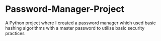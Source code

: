 # Password-Manager-Project
 A Python project where I created a password manager which used basic hashing algorithms with a master password to utilise basic security practices
